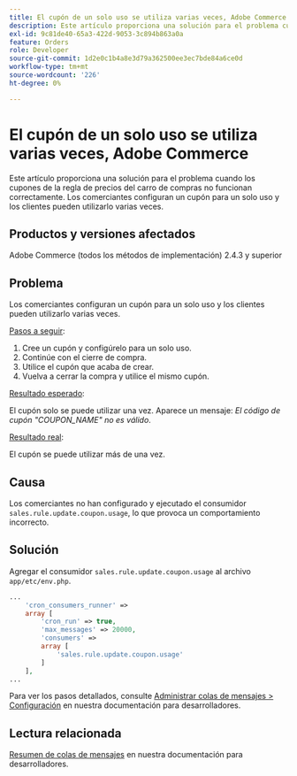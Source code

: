 ```yaml
---
title: El cupón de un solo uso se utiliza varias veces, Adobe Commerce
description: Este artículo proporciona una solución para el problema cuando los cupones de la regla de precios del carro de compras no funcionan correctamente. Los comerciantes configuran un cupón para un solo uso y los clientes pueden utilizarlo varias veces.
exl-id: 9c81de40-65a3-422d-9053-3c894b863a0a
feature: Orders
role: Developer
source-git-commit: 1d2e0c1b4a8e3d79a362500ee3ec7bde84a6ce0d
workflow-type: tm+mt
source-wordcount: '226'
ht-degree: 0%

---
```


# El cupón de un solo uso se utiliza varias veces, Adobe Commerce

Este artículo proporciona una solución para el problema cuando los cupones de la regla de precios del carro de compras no funcionan correctamente. Los comerciantes configuran un cupón para un solo uso y los clientes pueden utilizarlo varias veces.


## Productos y versiones afectados

Adobe Commerce (todos los métodos de implementación) 2.4.3 y superior

## Problema

Los comerciantes configuran un cupón para un solo uso y los clientes pueden utilizarlo varias veces.

<u>Pasos a seguir</u>:

1. Cree un cupón y configúrelo para un solo uso.
1. Continúe con el cierre de compra.
1. Utilice el cupón que acaba de crear.
1. Vuelva a cerrar la compra y utilice el mismo cupón.

<u>Resultado esperado</u>:

El cupón solo se puede utilizar una vez. Aparece un mensaje: *El código de cupón &quot;COUPON_NAME&quot; no es válido*.

<u>Resultado real</u>:

El cupón se puede utilizar más de una vez.


## Causa

Los comerciantes no han configurado y ejecutado el consumidor `sales.rule.update.coupon.usage`, lo que provoca un comportamiento incorrecto.

## Solución

Agregar el consumidor `sales.rule.update.coupon.usage` al archivo `app/etc/env.php`.

```php
...
    'cron_consumers_runner' =>
    array [
        'cron_run' => true,
        'max_messages' => 20000,
        'consumers' =>
        array [
            'sales.rule.update.coupon.usage'
        ]
    ],
...
```

Para ver los pasos detallados, consulte [Administrar colas de mensajes > Configuración](https://devdocs.magento.com/guides/v2.4/config-guide/mq/manage-message-queues.html#configuration) en nuestra documentación para desarrolladores.

## Lectura relacionada

[Resumen de colas de mensajes](https://devdocs.magento.com/guides/v2.4/config-guide/mq/rabbitmq-overview.html) en nuestra documentación para desarrolladores.
